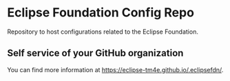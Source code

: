 # Eclipse Foundation Config Repo

Repository to host configurations related to the Eclipse Foundation.

## Self service of your GitHub organization

You can find more information at <https://eclipse-tm4e.github.io/.eclipsefdn/>.
